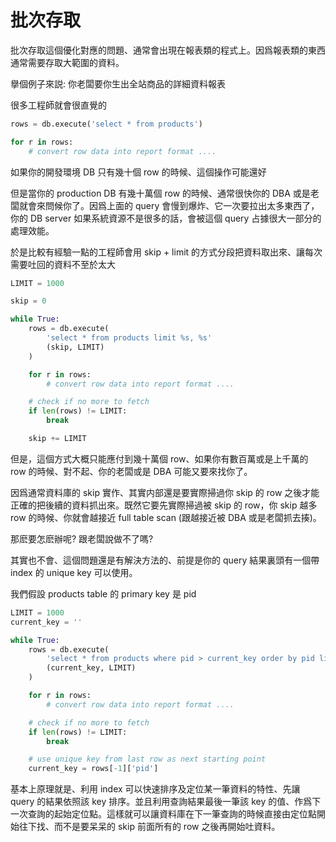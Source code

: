 # 批次存取

批次存取這個優化對應的問題、通常會出現在報表類的程式上。因爲報表類的東西通常需要存取大範圍的資料。

擧個例子來説: 你老闆要你生出全站商品的詳細資料報表

很多工程師就會很直覺的

```python
rows = db.execute('select * from products')

for r in rows:
	# convert row data into report format ....
```

如果你的開發環境 DB 只有幾十個 row 的時候、這個操作可能還好

但是當你的 production DB 有幾十萬個 row 的時候、通常很快你的 DBA 或是老闆就會來問候你了。因爲上面的 query 會慢到爆炸、它一次要拉出太多東西了，你的 DB server 如果系統資源不是很多的話，會被這個 query 占據很大一部分的處理效能。

於是比較有經驗一點的工程師會用 skip + limit 的方式分段把資料取出來、讓每次需要吐回的資料不至於太大

```python
LIMIT = 1000

skip = 0

while True:
	rows = db.execute(
		'select * from products limit %s, %s'
		(skip, LIMIT)
	)

	for r in rows:
        # convert row data into report format ....

	# check if no more to fetch
    if len(rows) != LIMIT:
		break

	skip += LIMIT
```

但是，這個方式大概只能應付到幾十萬個 row、如果你有數百萬或是上千萬的 row 的時候、對不起、你的老闆或是 DBA 可能又要來找你了。

因爲通常資料庫的 skip 實作、其實内部還是要實際掃過你 skip 的 row 之後才能正確的把後續的資料抓出來。既然它要先實際掃過被 skip 的 row，你 skip 越多 row 的時候、你就會越接近 full table scan (跟越接近被 DBA 或是老闆抓去揍)。

那麽要怎麽辦呢? 跟老闆說做不了嗎?

其實也不會、這個問題還是有解決方法的、前提是你的 query 結果裏頭有一個帶 index 的 unique key 可以使用。

我們假設 products table 的 primary key 是 pid

```python
LIMIT = 1000
current_key = ''

while True:
	rows = db.execute(
		'select * from products where pid > current_key order by pid limit %s'
		(current_key, LIMIT)
	)

	for r in rows:
        # convert row data into report format ....

	# check if no more to fetch
    if len(rows) != LIMIT:
		break

	# use unique key from last row as next starting point
	current_key = rows[-1]['pid']
```

基本上原理就是、利用 index 可以快速排序及定位某一筆資料的特性、先讓 query 的結果依照該 key 排序。並且利用查詢結果最後一筆該 key 的值、作爲下一次查詢的起始定位點。這樣就可以讓資料庫在下一筆查詢的時候直接由定位點開始往下找、而不是要呆呆的 skip 前面所有的 row 之後再開始吐資料。
